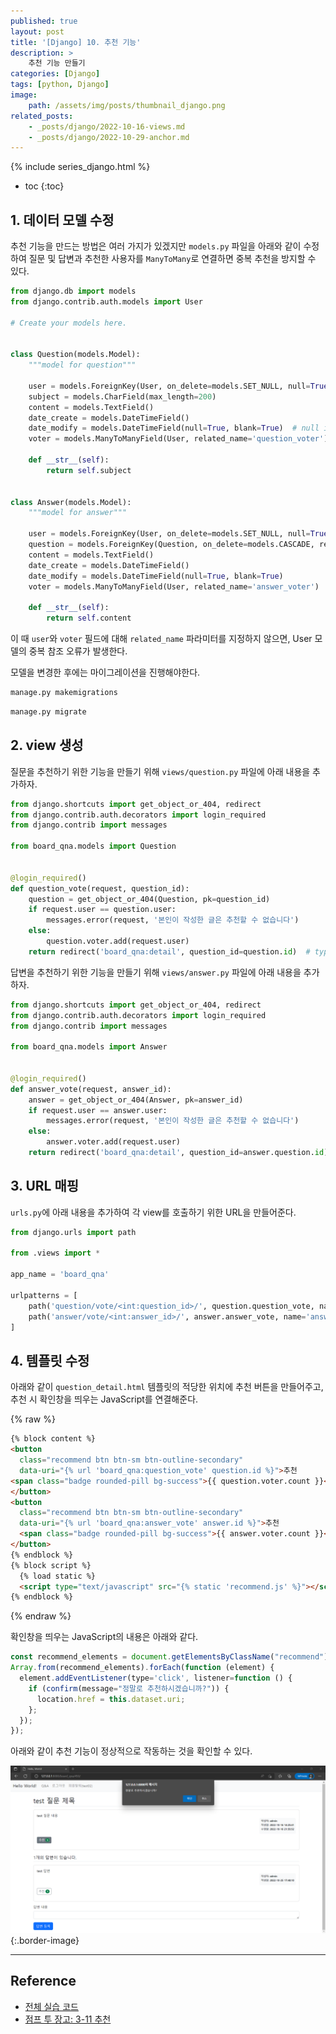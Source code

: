 ```yaml
---
published: true
layout: post
title: '[Django] 10. 추천 기능'
description: >
    추천 기능 만들기
categories: [Django]
tags: [python, Django]
image:
    path: /assets/img/posts/thumbnail_django.png
related_posts:
    - _posts/django/2022-10-16-views.md
    - _posts/django/2022-10-29-anchor.md
---
```

{% include series_django.html %}
* toc
{:toc}

## 1. 데이터 모델 수정

추천 기능을 만드는 방법은 여러 가지가 있겠지만 `models.py` 파일을 아래와 같이 수정하여 질문 및 답변과 추천한 사용자를 `ManyToMany`로 연결하면 중복 추천을 방지할 수 있다.  

```python
from django.db import models
from django.contrib.auth.models import User

# Create your models here.


class Question(models.Model):
    """model for question"""

    user = models.ForeignKey(User, on_delete=models.SET_NULL, null=True, related_name='question_user')
    subject = models.CharField(max_length=200)
    content = models.TextField()
    date_create = models.DateTimeField()
    date_modify = models.DateTimeField(null=True, blank=True)  # null is for DB, blank is for validation
    voter = models.ManyToManyField(User, related_name='question_voter')

    def __str__(self):
        return self.subject


class Answer(models.Model):
    """model for answer"""

    user = models.ForeignKey(User, on_delete=models.SET_NULL, null=True, related_name='answer_user')
    question = models.ForeignKey(Question, on_delete=models.CASCADE, related_name='question_answers')
    content = models.TextField()
    date_create = models.DateTimeField()
    date_modify = models.DateTimeField(null=True, blank=True)
    voter = models.ManyToManyField(User, related_name='answer_voter')

    def __str__(self):
        return self.content
```

이 때 `user`와 `voter` 필드에 대해 `related_name` 파라미터를 지정하지 않으면, User 모델의 중복 참조 오류가 발생한다.  

모델을 변경한 후에는 마이그레이션을 진행해야한다.  

```bat
manage.py makemigrations
```

```bat
manage.py migrate
```

## 2. view 생성

질문을 추천하기 위한 기능을 만들기 위해 `views/question.py` 파일에 아래 내용을 추가하자.  

```python
from django.shortcuts import get_object_or_404, redirect
from django.contrib.auth.decorators import login_required
from django.contrib import messages

from board_qna.models import Question


@login_required()
def question_vote(request, question_id):
    question = get_object_or_404(Question, pk=question_id)
    if request.user == question.user:
        messages.error(request, '본인이 작성한 글은 추천할 수 없습니다')
    else:
        question.voter.add(request.user)
    return redirect('board_qna:detail', question_id=question.id)  # type: ignore
```

답변을 추천하기 위한 기능을 만들기 위해 `views/answer.py` 파일에 아래 내용을 추가하자.  

```python
from django.shortcuts import get_object_or_404, redirect
from django.contrib.auth.decorators import login_required
from django.contrib import messages

from board_qna.models import Answer


@login_required()
def answer_vote(request, answer_id):
    answer = get_object_or_404(Answer, pk=answer_id)
    if request.user == answer.user:
        messages.error(request, '본인이 작성한 글은 추천할 수 없습니다')
    else:
        answer.voter.add(request.user)
    return redirect('board_qna:detail', question_id=answer.question.id)  # type: ignore
```

## 3. URL 매핑

`urls.py`에 아래 내용을 추가하여 각 view를 호출하기 위한 URL을 만들어준다.  

```python
from django.urls import path

from .views import *

app_name = 'board_qna'

urlpatterns = [
    path('question/vote/<int:question_id>/', question.question_vote, name='question_vote'),
    path('answer/vote/<int:answer_id>/', answer.answer_vote, name='answer_vote'),
]
```

## 4. 템플릿 수정

아래와 같이 `question_detail.html` 템플릿의 적당한 위치에 추천 버튼을 만들어주고, 추천 시 확인창을 띄우는 JavaScript를 연결해준다.  

{% raw %}
```html
{% block content %}
<button
  class="recommend btn btn-sm btn-outline-secondary"
  data-uri="{% url 'board_qna:question_vote' question.id %}">추천
<span class="badge rounded-pill bg-success">{{ question.voter.count }}</span>
</button>
<button
  class="recommend btn btn-sm btn-outline-secondary"
  data-uri="{% url 'board_qna:answer_vote' answer.id %}">추천
  <span class="badge rounded-pill bg-success">{{ answer.voter.count }}</span>
</button>
{% endblock %}
{% block script %}
  {% load static %}
  <script type="text/javascript" src="{% static 'recommend.js' %}"></script>
{% endblock %}
```
{% endraw %}

확인창을 띄우는 JavaScript의 내용은 아래와 같다.  

```javascript
const recommend_elements = document.getElementsByClassName("recommend");
Array.from(recommend_elements).forEach(function (element) {
  element.addEventListener(type='click', listener=function () {
    if (confirm(message="정말로 추천하시겠습니까?")) {
      location.href = this.dataset.uri;
    };
  });
});
```

아래와 같이 추천 기능이 정상적으로 작동하는 것을 확인할 수 있다.  

![django_recommend](/assets/img/posts/django_recommend.png)
{:.border-image}

---
## Reference
- [전체 실습 코드](https://github.com/djccnt15/study_django)
- [점프 투 장고: 3-11 추천](https://wikidocs.net/71791)